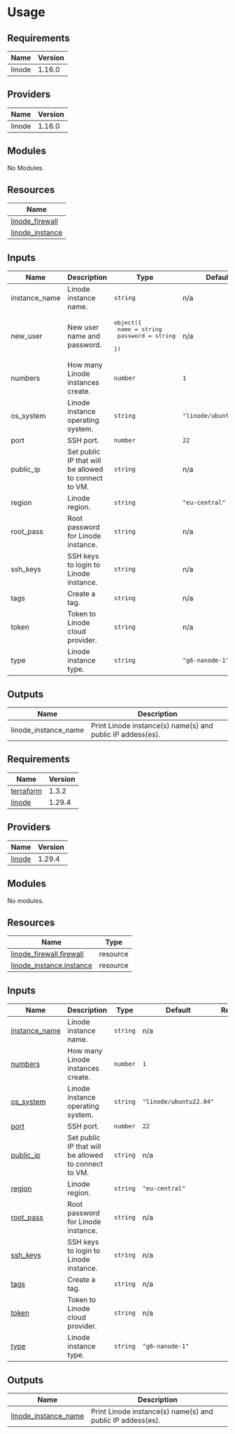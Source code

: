 # Usage

<!--- BEGIN_TF_DOCS --->
## Requirements

| Name | Version |
|------|---------|
| linode | 1.16.0 |

## Providers

| Name | Version |
|------|---------|
| linode | 1.16.0 |

## Modules

No Modules.

## Resources

| Name |
|------|
| [linode_firewall](https://registry.terraform.io/providers/linode/linode/1.16.0/docs/resources/firewall) |
| [linode_instance](https://registry.terraform.io/providers/linode/linode/1.16.0/docs/resources/instance) |

## Inputs

| Name | Description | Type | Default | Required |
|------|-------------|------|---------|:--------:|
| instance\_name | Linode instance name. | `string` | n/a | yes |
| new\_user | New user name and password. | <pre>object({<br>        name = string<br>        password = string<br>    })</pre> | n/a | yes |
| numbers | How many Linode instances create. | `number` | `1` | no |
| os\_system | Linode instance operating system. | `string` | `"linode/ubuntu20.04"` | no |
| port | SSH port. | `number` | `22` | no |
| public\_ip | Set public IP that will be allowed to connect to VM. | `string` | n/a | yes |
| region | Linode region. | `string` | `"eu-central"` | no |
| root\_pass | Root password for Linode instance. | `string` | n/a | yes |
| ssh\_keys | SSH keys to login to Linode instance. | `string` | n/a | yes |
| tags | Create a tag. | `string` | n/a | yes |
| token | Token to Linode cloud provider. | `string` | n/a | yes |
| type | Linode instance type. | `string` | `"g6-nanode-1"` | no |

## Outputs

| Name | Description |
|------|-------------|
| linode\_instance\_name | Print Linode instance(s) name(s) and public IP addess(es). |

<!--- END_TF_DOCS --->


<!-- BEGIN_TF_DOCS -->
## Requirements

| Name | Version |
|------|---------|
| <a name="requirement_terraform"></a> [terraform](#requirement\_terraform) | 1.3.2 |
| <a name="requirement_linode"></a> [linode](#requirement\_linode) | 1.29.4 |

## Providers

| Name | Version |
|------|---------|
| <a name="provider_linode"></a> [linode](#provider\_linode) | 1.29.4 |

## Modules

No modules.

## Resources

| Name | Type |
|------|------|
| [linode_firewall.firewall](https://registry.terraform.io/providers/linode/linode/1.29.4/docs/resources/firewall) | resource |
| [linode_instance.instance](https://registry.terraform.io/providers/linode/linode/1.29.4/docs/resources/instance) | resource |

## Inputs

| Name | Description | Type | Default | Required |
|------|-------------|------|---------|:--------:|
| <a name="input_instance_name"></a> [instance\_name](#input\_instance\_name) | Linode instance name. | `string` | n/a | yes |
| <a name="input_numbers"></a> [numbers](#input\_numbers) | How many Linode instances create. | `number` | `1` | no |
| <a name="input_os_system"></a> [os\_system](#input\_os\_system) | Linode instance operating system. | `string` | `"linode/ubuntu22.04"` | no |
| <a name="input_port"></a> [port](#input\_port) | SSH port. | `number` | `22` | no |
| <a name="input_public_ip"></a> [public\_ip](#input\_public\_ip) | Set public IP that will be allowed to connect to VM. | `string` | n/a | yes |
| <a name="input_region"></a> [region](#input\_region) | Linode region. | `string` | `"eu-central"` | no |
| <a name="input_root_pass"></a> [root\_pass](#input\_root\_pass) | Root password for Linode instance. | `string` | n/a | yes |
| <a name="input_ssh_keys"></a> [ssh\_keys](#input\_ssh\_keys) | SSH keys to login to Linode instance. | `string` | n/a | yes |
| <a name="input_tags"></a> [tags](#input\_tags) | Create a tag. | `string` | n/a | yes |
| <a name="input_token"></a> [token](#input\_token) | Token to Linode cloud provider. | `string` | n/a | yes |
| <a name="input_type"></a> [type](#input\_type) | Linode instance type. | `string` | `"g6-nanode-1"` | no |

## Outputs

| Name | Description |
|------|-------------|
| <a name="output_linode_instance_name"></a> [linode\_instance\_name](#output\_linode\_instance\_name) | Print Linode instance(s) name(s) and public IP addess(es). |
<!-- END_TF_DOCS -->